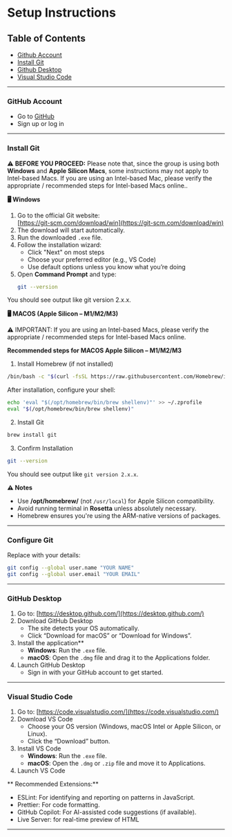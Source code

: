 # Setup Instructions


## Table of Contents
- [Github Account](#github-account)
- [Install Git](#install-git)
- [Github Desktop](#github-desktop)
- [Visual Studio Code](#visual-studio-code)

--- 
### GitHub Account
- Go to [GitHub](https://www.github.com/)
- Sign up or log in

--- 

### Install Git

⚠️ **BEFORE YOU PROCEED:** Please note that, since the group is using both **Windows** and **Apple Silicon Macs**, some instructions may not apply to Intel-based Macs. If you are using an Intel-based Mac, please verify the appropriate / recommended steps for Intel-based Macs online..
 
 
**🖥️ Windows**
1. Go to the official Git website:  
   [https://git-scm.com/download/win](https://git-scm.com/download/win)
2. The download will start automatically.
3. Run the downloaded `.exe` file.
4. Follow the installation wizard:  
   - Click "Next" on most steps  
   - Choose your preferred editor (e.g., VS Code)  
   - Use default options unless you know what you’re doing
5. Open **Command Prompt** and type:
   ```bash
   git --version

You should see output like git version 2.x.x.


**🖥️ MACOS (Apple Silicon – M1/M2/M3)** 

⚠️ IMPORTANT: If you are using an Intel-based Macs, please verify the appropriate / recommended steps for Intel-based Macs online.

**Recommended steps for MACOS Apple Silicon – M1/M2/M3**
1. Install Homebrew (if not installed)

```bash
/bin/bash -c "$(curl -fsSL https://raw.githubusercontent.com/Homebrew/install/HEAD/install.sh)"
```

After installation, configure your shell:

```bash
echo 'eval "$(/opt/homebrew/bin/brew shellenv)"' >> ~/.zprofile
eval "$(/opt/homebrew/bin/brew shellenv)"
```

2. Install Git

```bash
brew install git
```

3. Confirm Installation

```bash
git --version
```

You should see output like `git version 2.x.x`.

**⚠️ Notes**

- Use **/opt/homebrew/** (not `/usr/local`) for Apple Silicon compatibility.
- Avoid running terminal in **Rosetta** unless absolutely necessary.
- Homebrew ensures you're using the ARM-native versions of packages.

--- 
###  Configure Git
Replace with your details:
```bash
git config --global user.name "YOUR NAME"
git config --global user.email "YOUR EMAIL"
```
--- 
### GitHub Desktop
1. Go to: [https://desktop.github.com/](https://desktop.github.com/)
2. Download GitHub Desktop
   - The site detects your OS automatically.
   - Click “Download for macOS” or “Download for Windows”.
3. Install the application**
   - **Windows**: Run the `.exe` file.
   - **macOS**: Open the `.dmg` file and drag it to the Applications folder.
4. Launch GitHub Desktop
   - Sign in with your GitHub account to get started.
--- 
### Visual Studio Code

1. Go to: [https://code.visualstudio.com/](https://code.visualstudio.com/)
2. Download VS Code
   - Choose your OS version (Windows, macOS Intel or Apple Silicon, or Linux).
   - Click the “Download” button.
3. Install VS Code
   - **Windows**: Run the `.exe` file.
   - **macOS**: Open the `.dmg` or `.zip` file and move it to Applications.
4. Launch VS Code

  ** Recommended Extensions:**
   - ESLint: For identifying and reporting on patterns in JavaScript.
   - Prettier: For code formatting.
   - GitHub Copilot: For AI-assisted code suggestions (if available).
   - Live Server: for real-time preview of HTML
---
